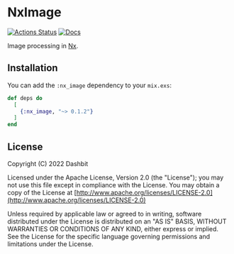 # NxImage

[![Actions Status](https://github.com/elixir-nx/nx_image/workflows/Test/badge.svg)](https://github.com/elixir-nx/nx_image/actions)
[![Docs](https://img.shields.io/badge/docs-gray.svg)](https://hexdocs.pm/nx_image)

Image processing in [Nx](https://github.com/elixir-nx/nx).

## Installation

You can add the `:nx_image` dependency to your `mix.exs`:

```elixir
def deps do
  [
    {:nx_image, "~> 0.1.2"}
  ]
end
```

## License

Copyright (C) 2022 Dashbit

Licensed under the Apache License, Version 2.0 (the "License");
you may not use this file except in compliance with the License.
You may obtain a copy of the License at [http://www.apache.org/licenses/LICENSE-2.0](http://www.apache.org/licenses/LICENSE-2.0)

Unless required by applicable law or agreed to in writing, software
distributed under the License is distributed on an "AS IS" BASIS,
WITHOUT WARRANTIES OR CONDITIONS OF ANY KIND, either express or implied.
See the License for the specific language governing permissions and
limitations under the License.

